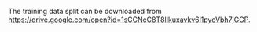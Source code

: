 The training data split can be downloaded from https://drive.google.com/open?id=1sCCNcC8T8lIkuxavkv6l1pyoVbh7jGGP.